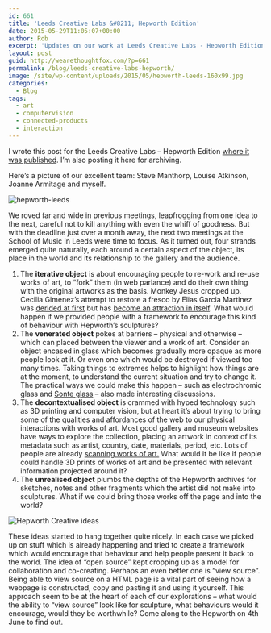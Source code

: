 ```yaml
---
id: 661
title: 'Leeds Creative Labs &#8211; Hepworth Edition'
date: 2015-05-29T11:05:07+00:00
author: Rob
excerpt: 'Updates on our work at Leeds Creative Labs - Hepworth Edition.'
layout: post
guid: http://wearethoughtfox.com/?p=661
permalink: /blog/leeds-creative-labs-hepworth/
image: /site/wp-content/uploads/2015/05/hepworth-leeds-160x99.jpg
categories:
  - Blog
tags:
  - art
  - computervision
  - connected-products
  - interaction
---
```

I wrote this post for the Leeds Creative Labs &#8211; Hepworth Edition [where it was published](http://leedscreativelabs.com/hepworth-session-4-joanne-louise-rob-steve/). I&#8217;m also posting it here for archiving.

Here&#8217;s a picture of our excellent team: Steve Manthorp, Louise Atkinson, Joanne Armitage and myself. 

![hepworth-leeds](http://wearethoughtfox.com/site/wp-content/uploads/2015/05/hepworth-leeds.jpg)

We roved far and wide in previous meetings, leapfrogging from one idea to the next, careful not to kill anything with even the whiff of goodness. But with the deadline just over a month away, the next two meetings at the School of Music in Leeds were time to focus. As it turned out, four strands emerged quite naturally, each around a certain aspect of the object, its place in the world and its relationship to the gallery and the audience.

  1. The **iterative object** is about encouraging people to re-work and re-use works of art, to “fork” them (in web parlance) and do their own thing with the original artworks as the basis. Monkey Jesus cropped up. Cecilia Gimenez’s attempt to restore a fresco by Elias Garcia Martinez was [derided at first](http://www.bbc.co.uk/news/world-europe-19349921) but has [become an attraction in itself](http://www.bbc.co.uk/news/world-europe-23693176). What would happen if we provided people with a framework to encourage this kind of behaviour with Hepworth’s sculptures?
  2. The **venerated object** pokes at barriers &#8211; physical and otherwise &#8211; which can placed between the viewer and a work of art. Consider an object encased in glass which becomes gradually more opaque as more people look at it. Or even one which would be destroyed if viewed too many times. Taking things to extremes helps to highlight how things are at the moment, to understand the current situation and try to change it. The practical ways we could make this happen &#8211; such as electrochromic glass and [Sonte glass](http://sonte.com/findoutmore) &#8211; also made interesting discussions.
  3. The **decontextualised object** is crammed with hyped technology such as 3D printing and computer vision, but at heart it’s about trying to bring some of the qualities and affordances of the web to our physical interactions with works of art. Most good gallery and museum websites have ways to explore the collection, placing an artwork in context of its metadata such as artist, country, date, materials, period, etc. Lots of people are already [scanning works of art.](http://kpbs.org/news/2013/jul/09/printing-art-home-3d-printer/) What would it be like if people could handle 3D prints of works of art and be presented with relevant information projected around it?
  4. The **unrealised object** plumbs the depths of the Hepworth archives for sketches, notes and other fragments which the artist did not make into sculptures. What if we could bring those works off the page and into the world?

![Hepworth Creative ideas](http://wearethoughtfox.com/site/wp-content/uploads/2015/05/hepworth-board.jpg)

These ideas started to hang together quite nicely. In each case we picked up on stuff which is already happening and tried to create a framework which would encourage that behaviour and help people present it back to the world. The idea of “open source” kept cropping up as a model for collaboration and co-creating. Perhaps an even better one is “view source”. Being able to view source on a HTML page is a vital part of seeing how a webpage is constructed, copy and pasting it and using it yourself. This approach seem to be at the heart of each of our explorations &#8211; what would the ability to “view source” look like for sculpture, what behaviours would it encourage, would they be worthwhile? Come along to the Hepworth on 4th June to find out.